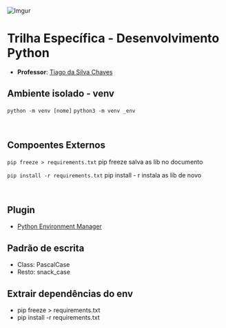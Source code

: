 ![Imgur](https://i.imgur.com/j9JmM4L.png)

# **Trilha Específica - Desenvolvimento Python**

- **Professor**: [Tiago da Silva Chaves](https://www.linkedin.com/in/txaves/)

## Ambiente isolado - venv
`python -m venv [nome]`
`python3 -m venv _env`

<br>

## Compoentes Externos
`pip freeze > requirements.txt`
pip freeze salva as lib no documento

`pip install -r requirements.txt` 
pip install - r <nome do documento>  instala as lib de novo

<br>

## Plugin
- [Python Environment Manager](https://marketplace.visualstudio.com/items?itemName=donjayamanne.python-environment-manager)



## Padrão de escrita 
- Class: PascalCase
- Resto: snack_case

## Extrair dependências do env
 - pip freeze > requirements.txt
 - pip install -r requirements.txt





<!--
# Criar ambiente virtual de puton
python -m venv [nome]
# version
- python --version

# Recebendo input
- input("mensagem a ser exibida")
- print("mensagem a ser exibida")

# testar o tipo de uma variável 
- isinstance(variavel, int) :bool

# Padrão de escrita 
- Class: PascalCase
- Resto: snack_case

# Extrair dependências do env
 - pip freeze > requirements.txt
 - pip install -r requirements.txt

# Exceptions
try:
  # caso de certo
except NameError as error:
except Exception as error:
else
  # ???
finally
 # sempre será executado

# ???
pip install -U black

# ???
'C:\Users\igorm\OneDrive\Área de Trabalho\python\_env\Scripts\python.exe -m pip install --upgrade pip'

# Links
- https://github.com/microsoft/vscode-python/issues/4831 (Auto save VSCode)
- https://csatlas.com/python-import-file-module/
- https://docs.python.org/3/library/exceptions.html#exception-hierarchy
- https://docs.python.org/3/library/pathlib.html
- https://www.geeksforgeeks.org/python-string-join-method/

-->
